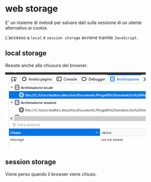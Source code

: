 # web storage

E' un insieme di metodi per salvare dati sulla sessione di un utente alternativo ai cookie.

L'accesso a `local` e `session storage` avviene tramite `JavaScript`.

## local storage

Resiste anche alla chiusura del browser.

![local storage](localstorage.png)

## session storage

Viene perso quando il browser viene chiuso.
